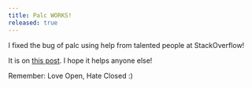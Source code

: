 ```yaml
---
title: Palc WORKS!
released: true
---
```

I fixed the bug of palc using help from talented people at StackOverflow!

It is on [this post](https://stackoverflow.com/questions/59033486/python-syntax-error-when-setting-variable). I hope it helps anyone else!

Remember: Love Open, Hate Closed :)
